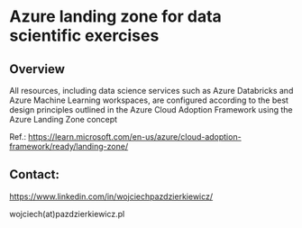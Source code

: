 # Azure landing zone for data scientific exercises

## Overview
All resources, including data science services such as Azure Databricks and Azure Machine Learning workspaces, are configured
according to the best design principles outlined in the Azure Cloud Adoption Framework using the Azure Landing Zone concept

Ref.: https://learn.microsoft.com/en-us/azure/cloud-adoption-framework/ready/landing-zone/
 
## Contact:
https://www.linkedin.com/in/wojciechpazdzierkiewicz/

wojciech(at)pazdzierkiewicz.pl

